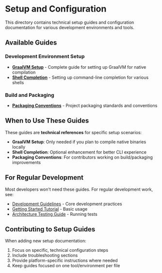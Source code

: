 # Setup and Configuration

This directory contains technical setup guides and configuration documentation for various development environments and tools.

## Available Guides

### Development Environment Setup
- **[GraalVM Setup](./graalvm-setup.md)** - Complete guide for setting up GraalVM for native compilation
- **[Shell Completion](./shell-completion.md)** - Setting up command-line completion for various shells

### Build and Packaging
- **[Packaging Conventions](./packaging-conventions.md)** - Project packaging standards and conventions

## When to Use These Guides

These guides are **technical references** for specific setup scenarios:

- **GraalVM Setup**: Only needed if you plan to compile native binaries locally
- **Shell Completion**: Optional enhancement for better CLI experience  
- **Packaging Conventions**: For contributors working on build/packaging improvements

## For Regular Development

Most developers won't need these guides. For regular development work, see:

- [Development Guidelines](../../guides/development/) - Core development practices
- [Getting Started Tutorial](../../tutorials/getting-started.md) - Basic usage
- [Architecture Testing Guide](../../guides/architecture-testing-guide.md) - Running tests

## Contributing to Setup Guides

When adding new setup documentation:

1. Focus on specific, technical configuration steps
2. Include troubleshooting sections
3. Provide platform-specific instructions where needed
4. Keep guides focused on one tool/environment per file
